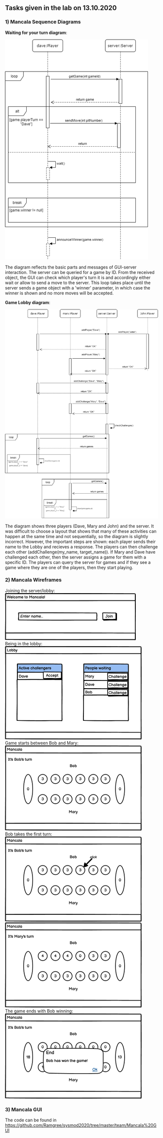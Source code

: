 ## Tasks given in the lab on 13.10.2020

### 1) Mancala Sequence Diagrams

**Waiting for your turn diagram**:

<img src="https://github.com/Ramgree/sysmod2020/blob/master/team/images/lab06_mancala_diagrams-WaitForTurn.png"><br>

The diagram reflects the basic parts and messages of GUI-server interaction. The server can be queried for a game by ID. From the received object, the GUI can check which player's turn it is and accordingly either wait or allow to send a move to the server. This loop takes place until the server sends a game object with a 'winner' parameter, in which case the winner is shown and no more moves will be accepted.

**Game Lobby diagram**:

<img src="https://github.com/Ramgree/sysmod2020/blob/master/team/images/lab06_mancala_diagrams-GameLobby.png"><br>

The diagram shows three players (Dave, Mary and John) and the server. It was difficult to choose a layout that shows that many of these activities can happen at the same time and not sequentially, so the diagram is slightly incorrect. However, the important steps are shown: each player sends their name to the Lobby and recieves a response. The players can then challenge each other (addChallenge(my_name, target_name)). If Mary and Dave have challenged each other, then the server assigns a game for them with a specific ID. The players can query the server for games and if they see a game where they are one of the players, then they start playing.

### 2) Mancala Wireframes
Joining the server/lobby: <br>
<img src="https://github.com/Ramgree/sysmod2020/blob/master/team/images/wireframes/Welcome_screen.png"><br>
Being in the lobby: <br>
<img src="https://github.com/Ramgree/sysmod2020/blob/master/team/images/wireframes/Lobby.png"><br>
Game starts between Bob and Mary: <br>
<img src="https://github.com/Ramgree/sysmod2020/blob/master/team/images/wireframes/Game_start.png"><br>
Bob takes the first turn: <br>
<img src="https://github.com/Ramgree/sysmod2020/blob/master/team/images/wireframes/Bob_takes_turn_1.png"><br>
<img src="https://github.com/Ramgree/sysmod2020/blob/master/team/images/wireframes/Bob_takes_turn_2.png"><br>
The game ends with Bob winning: <br>
<img src="https://github.com/Ramgree/sysmod2020/blob/master/team/images/wireframes/Game_end.png"><br>

### 3) Mancala GUI

The code can be found in https://github.com/Ramgree/sysmod2020/tree/master/team/Mancala%20GUI
